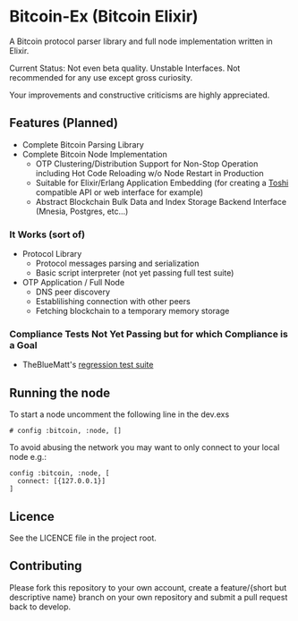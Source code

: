 # Bitcoin-Ex (Bitcoin Elixir)

A Bitcoin protocol parser library and full node implementation written in Elixir.

Current Status: Not even beta quality. Unstable Interfaces.
Not recommended for any use except gross curiosity.

Your improvements and constructive criticisms are highly appreciated.

## Features (Planned)

* Complete Bitcoin Parsing Library
* Complete Bitcoin Node Implementation
  * OTP Clustering/Distribution Support for Non-Stop Operation including Hot Code Reloading w/o Node Restart in Production
  * Suitable for Elixir/Erlang Application Embedding (for creating a [Toshi](https://github.com/coinbase/toshi) compatible API or web interface for example)
  * Abstract Blockchain Bulk Data and Index Storage Backend Interface (Mnesia, Postgres, etc...)

### It Works (sort of)

* Protocol Library
  * Protocol messages parsing and serialization
  * Basic script interpreter (not yet passing full test suite)
* OTP Application / Full Node
  * DNS peer discovery
  * Establilishing connection with other peers
  * Fetching blockchain to a temporary memory storage

### Compliance Tests Not Yet Passing but for which Compliance is a Goal

* TheBlueMatt's [regression test suite](https://github.com/TheBlueMatt/test-scripts)

## Running the node

To start a node uncomment the following line in the dev.exs

    # config :bitcoin, :node, []

To avoid abusing the network you may want to only connect to your local node e.g.:

    config :bitcoin, :node, [
      connect: [{127.0.0.1}]
    ]

## Licence

See the LICENCE file in the project root.

## Contributing

Please fork this repository to your own account, create a feature/{short but descriptive name} branch on your own
repository and submit a pull request back to develop.




